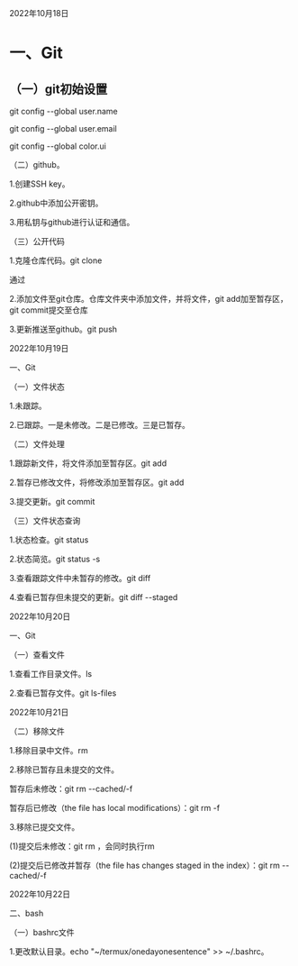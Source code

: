 ﻿2022年10月18日

 # 一、Git

 ## （一）git初始设置

git config --global user.name

git config --global user.email

git config --global color.ui

（二）github。

1.创建SSH key。

2.github中添加公开密钥。

3.用私钥与github进行认证和通信。

（三）公开代码

1.克隆仓库代码。git clone

通过

2.添加文件至git仓库。仓库文件夹中添加文件，并将文件，git add加至暂存区，git commit提交至仓库

3.更新推送至github。git push



2022年10月19日

一、Git

（一）文件状态

1.未跟踪。

2.已跟踪。一是未修改。二是已修改。三是已暂存。

（二）文件处理

1.跟踪新文件，将文件添加至暂存区。git add

2.暂存已修改文件，将修改添加至暂存区。git add

3.提交更新。git commit

（三）文件状态查询

1.状态检查。git status

2.状态简览。git status -s

3.查看跟踪文件中未暂存的修改。git diff

4.查看已暂存但未提交的更新。git diff --staged



2022年10月20日

一、Git

（一）查看文件

1.查看工作目录文件。ls

2.查看已暂存文件。git ls-files



2022年10月21日

（二）移除文件

1.移除目录中文件。rm <filename>

2.移除已暂存且未提交的文件。

暂存后未修改：git rm --cached/-f <filename>

暂存后已修改（the file has local modifications）：git rm -f <filename>

3.移除已提交文件。

(1)提交后未修改：git rm <filename>，会同时执行rm <filename>

(2)提交后已修改并暂存（the file has changes staged in the index）：git rm --cached/-f <filename>







2022年10月22日

二、bash

（一）bashrc文件

1.更改默认目录。echo "~/termux/onedayonesentence" >> ~/.bashrc。
























